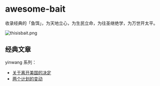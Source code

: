 # awesome-bait

收录经典的「鱼饵」，为天地立心，为生民立命，为往圣继绝学，为万世开太平。

![thisisbait.png](https://ocdnb8ugz.qnssl.com/thisisbait.png)

## 经典文章

yinwang 系列：

* [关于离开美国的决定](http://www.yinwang.org/blog-cn/2016/06/19/leaving-united-states)
* [两个计划的变动](http://www.yinwang.org/blog-cn/2016/06/22/plan-change)

